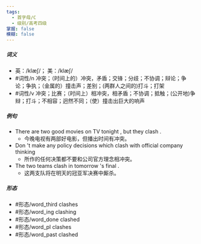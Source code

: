 ```yaml
---
tags:
  - 首字母/C
  - 级别/高考四级
掌握: false
模糊: false
---
```

##### 词义
- 英：/klæʃ/； 美：/klæʃ/
- #词性/n  冲突；（时间上的）冲突，矛盾；交锋；分歧；不协调；辩论；争论；争执；（金属的）撞击声；差别；(两群人之间的)打斗；打架
- #词性/v  冲突；比赛；（时间上）相冲突，相矛盾；不协调；抵触；(公开地)争辩；打斗；不相容；迥然不同；（使）撞击出巨大的响声
##### 例句
- There are two good movies on TV tonight , but they clash .
	- 今晚电视有两部好电影，但播出时间有冲突。
- Don 't make any policy decisions which clash with official company thinking
	- 所作的任何决策都不要和公司官方理念相冲突。
- The two teams clash in tomorrow 's final .
	- 这两支队将在明天的冠亚军决赛中厮杀。
##### 形态
- #形态/word_third clashes
- #形态/word_ing clashing
- #形态/word_done clashed
- #形态/word_pl clashes
- #形态/word_past clashed
